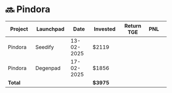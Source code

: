 # 🔜 Pindora



<table data-full-width="true"><thead><tr><th width="152">Project</th><th width="138">Launchpad</th><th width="132">Date</th><th width="133">Invested</th><th width="176">Return TGE </th><th>PNL</th><th></th></tr></thead><tbody><tr><td>Pindora</td><td>Seedify</td><td>13-02-2025</td><td>$2119</td><td></td><td></td><td></td></tr><tr><td>Pindora</td><td>Degenpad</td><td>17-02-2025</td><td>$1856</td><td></td><td></td><td></td></tr><tr><td><strong>Total</strong></td><td></td><td></td><td><strong>$3975</strong></td><td></td><td></td><td></td></tr></tbody></table>

